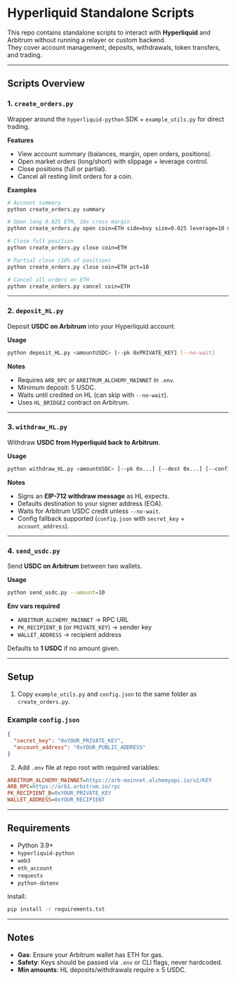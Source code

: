 # Hyperliquid Standalone Scripts

This repo contains standalone scripts to interact with **Hyperliquid** and Arbitrum without running a relayer or custom backend.  
They cover account management, deposits, withdrawals, token transfers, and trading.

---

## Scripts Overview

### 1. `create_orders.py`

Wrapper around the `hyperliquid-python` SDK + `example_utils.py` for direct trading.

**Features**

- View account summary (balances, margin, open orders, positions).
- Open market orders (long/short) with slippage + leverage control.
- Close positions (full or partial).
- Cancel all resting limit orders for a coin.

**Examples**

```bash
# Account summary
python create_orders.py summary

# Open long 0.025 ETH, 10x cross margin
python create_orders.py open coin=ETH side=buy size=0.025 leverage=10 margin=cross

# Close full position
python create_orders.py close coin=ETH

# Partial close (10% of position)
python create_orders.py close coin=ETH pct=10

# Cancel all orders on ETH
python create_orders.py cancel coin=ETH
```

---

### 2. `deposit_HL.py`

Deposit **USDC on Arbitrum** into your Hyperliquid account.

**Usage**

```bash
python deposit_HL.py <amountUSDC> [--pk 0xPRIVATE_KEY] [--no-wait]
```

**Notes**

- Requires `ARB_RPC` or `ARBITRUM_ALCHEMY_MAINNET` in `.env`.
- Minimum deposit: 5 USDC.
- Waits until credited on HL (can skip with `--no-wait`).
- Uses `HL_BRIDGE2` contract on Arbitrum.

---

### 3. `withdraw_HL.py`

Withdraw **USDC from Hyperliquid back to Arbitrum**.

**Usage**

```bash
python withdraw_HL.py <amountUSDC> [--pk 0x...] [--dest 0x...] [--config path.json] [--no-wait] [--testnet]
```

**Notes**

- Signs an **EIP-712 withdraw message** as HL expects.
- Defaults destination to your signer address (EOA).
- Waits for Arbitrum USDC credit unless `--no-wait`.
- Config fallback supported (`config.json` with `secret_key` + `account_address`).

---

### 4. `send_usdc.py`

Send **USDC on Arbitrum** between two wallets.

**Usage**

```bash
python send_usdc.py --amount=10
```

**Env vars required**

- `ARBITRUM_ALCHEMY_MAINNET` → RPC URL
- `PK_RECIPIENT_B` (or `PRIVATE_KEY`) → sender key
- `WALLET_ADDRESS` → recipient address

Defaults to **1 USDC** if no amount given.

---

## Setup

1. Copy `example_utils.py` and `config.json` to the same folder as `create_orders.py`.

### Example `config.json`

```json
{
  "secret_key": "0xYOUR_PRIVATE_KEY",
  "account_address": "0xYOUR_PUBLIC_ADDRESS"
}
```

2. Add `.env` file at repo root with required variables:

```ini
ARBITRUM_ALCHEMY_MAINNET=https://arb-mainnet.alchemyapi.io/v2/KEY
ARB_RPC=https://arb1.arbitrum.io/rpc
PK_RECIPIENT_B=0xYOUR_PRIVATE_KEY
WALLET_ADDRESS=0xYOUR_RECIPIENT
```

---

## Requirements

- Python 3.9+
- `hyperliquid-python`
- `web3`
- `eth_account`
- `requests`
- `python-dotenv`

Install:

```bash
pip install -r requirements.txt
```

---

## Notes

- **Gas**: Ensure your Arbitrum wallet has ETH for gas.
- **Safety**: Keys should be passed via `.env` or CLI flags, never hardcoded.
- **Min amounts**: HL deposits/withdrawals require ≥ 5 USDC.
